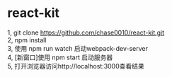 # react-kit
1, git clone https://github.com/chase0010/react-kit.git  
2, npm install  
3, 使用 npm run watch 启动webpack-dev-server  
4, [新窗口]使用 npm start 启动服务器  
5, 打开浏览器访问http://localhost:3000查看结果
